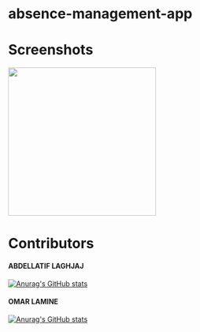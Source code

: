 # absence-management-app
# Screenshots
<img src="https://user-images.githubusercontent.com/79521157/202935351-036bb2ed-42cb-4313-82cb-f2e04a07f890.png" width="300" />

# Contributors

<h4>ABDELLATIF LAGHJAJ</h4>

[![Anurag's GitHub stats](https://github-readme-stats.vercel.app/api?username=abdellatif-laghjaj&count_private=true&show_icons=true&theme=react)](https://github.com/omarlamin01/Dairy-Farm-Management-System)

<h4> OMAR LAMINE </h4>

[![Anurag's GitHub stats](https://github-readme-stats.vercel.app/api?username=omarlamin01&count_private=true&show_icons=true&theme=vue-dark)](https://github.com/omarlamin01/Dairy-Farm-Management-System)
